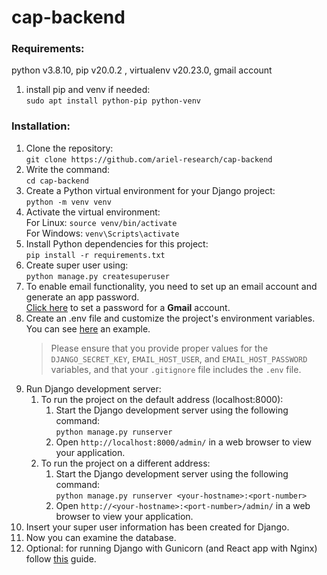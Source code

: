 # cap-backend

### Requirements:
python v3.8.10, pip v20.0.2 , virtualenv v20.23.0, 
gmail account 
1. install pip and venv if needed: \
  `sudo apt install python-pip python-venv`

### Installation:

1. Clone the repository: \
  `git clone https://github.com/ariel-research/cap-backend`
2. Write the command: \
	`cd cap-backend`
3. Create a Python virtual environment for your Django project: \
  `python -m venv venv`
4. Activate the virtual environment: \
  For Linux: `source venv/bin/activate` \
  For Windows: `venv\Scripts\activate`
5. Install Python dependencies for this project: \
  `pip install -r requirements.txt`
6. Create super user using: \
	`python manage.py createsuperuser`
7. To enable email functionality, you need to set up an email account and generate an app password. \
 [Click here](https://myaccount.google.com/u/5/apppasswords?rapt=AEjHL4PVSRuI1AeFAIqdg6dIjB9A4zziBSL3xoeb7ggmM9kZNb8ZZz-0GkY9PnOa7OnM5Ge1g1mt02nZYo5vdZYenIA13zjbJg) to set a password for a **Gmail** account.
8. Create an .env file and customize the project's environment variables. You can see [here](.env-example) an example.
	> Please ensure that you provide proper values for the `DJANGO_SECRET_KEY`, `EMAIL_HOST_USER`, and `EMAIL_HOST_PASSWORD` variables, 	and that your `.gitignore` file includes the `.env` file.
9. Run Django development server:    	
	1. To run the project on the default address (localhost:8000):
	    1. Start the Django development server using the following command: \
		`python manage.py runserver`
	    2. Open `http://localhost:8000/admin/` in a web browser to view your application.
	2. To run the project on a different address:
	    1. Start the Django development server using the following command: \
		`python manage.py runserver <your-hostname>:<port-number>`
	    2. Open `http://<your-hostname>:<port-number>/admin/` in a web browser to view your application.
10. Insert your super user information has been created for Django.
11. Now you can examine the database.
12. Optional: for running Django with Gunicorn (and React app with Nginx) follow [this](https://austinogiza.medium.com/deploying-react-and-django-rest-framework-with-nginx-and-gunicorn-7a0553459500) guide.

